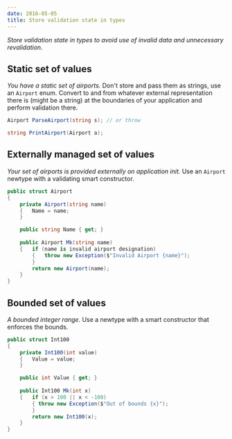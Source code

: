 ```yaml
---
date: 2016-05-05
title: Store validation state in types
---
```


*Store validation state in types to avoid use of invalid data and unnecessary
revalidation.*


## Static set of values

*You have a static set of airports.* Don't store and pass them as strings, use
an `Airport` enum. Convert to and from whatever external representation there is
(might be a string) at the boundaries of your application and perform validation
there.

``` csharp
Airport ParseAirport(string s); // or throw

string PrintAirport(Airport a);
```


## Externally managed set of values

*Your set of airports is provided externally on application init.* Use an `Airport` newtype with a validating smart constructor.

``` csharp
public struct Airport
{
    private Airport(string name)
    {   Name = name;
    }

    public string Name { get; }
    
    public Airport Mk(string name)
    {   if (name is invalid airport designation)
        {   throw new Exception($"Invalid Airport {name}");
        }
        return new Airport(name);
    }
}
```


## Bounded set of values

*A bounded integer range.* Use a newtype with a smart constructor that enforces
the bounds.

``` csharp
public struct Int100
{
    private Int100(int value)
    {   Value = value;
    }

    public int Value { get; }
    
    public Int100 Mk(int x)
    {   if (x > 100 || x < -100)
        { throw new Exception($"Out of bounds {x}");
        }
        return new Int100(x);
    }
}
```

